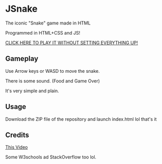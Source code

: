# JSnake

The iconic "Snake" game made in HTML

Programmed in HTML+CSS and JS!

[CLICK HERE TO PLAY IT WITHOUT SETTING EVERYTHING UP!](https://dumprr.is-a.dev/JSnake/)

## Gameplay

Use Arrow keys or WASD to move the snake.

There is some sound. (Food and Game Over)

It's very simple and plain.

## Usage

Download the ZIP file of the repository and launch index.html lol that's it

## Credits

[This Video](https://www.youtube.com/watch?v=pHFtOYU-a20)

Some W3schools ad StackOverflow too lol.
